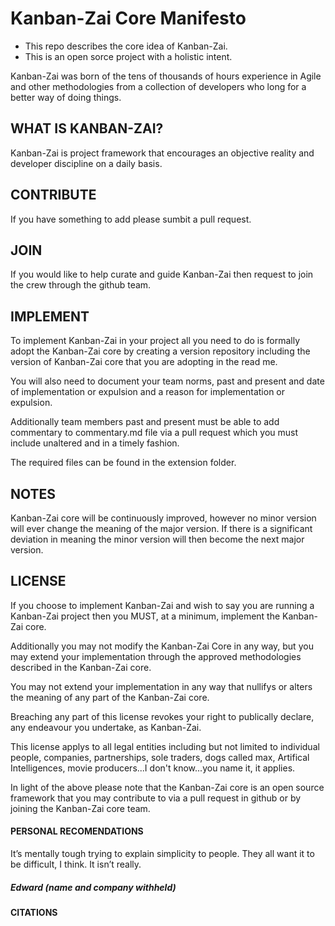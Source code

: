 # Kanban-Zai Core Manifesto

* This repo describes the core idea of Kanban-Zai.  
* This is an open sorce project with a holistic intent.

Kanban-Zai was born of the tens of thousands of hours experience in Agile and other methodologies from a collection of 
developers who long for a better way of doing things.

## WHAT IS KANBAN-ZAI?

Kanban-Zai is project framework that encourages an objective reality and developer discipline on a daily basis.

## CONTRIBUTE

If you have something to add please sumbit a pull request.

## JOIN

If you would like to help curate and guide Kanban-Zai then request to join the crew through the github team.

## IMPLEMENT

To implement Kanban-Zai in your project all you need to do is formally adopt the Kanban-Zai core by creating a version 
repository including the version of Kanban-Zai core that you are adopting in the read me.  

You will also need to document your team norms, past and present and date of implementation or expulsion and a reason
for implementation or expulsion.

Additionally team members past and present must be able to add commentary to commentary.md file via a pull request which 
you must include unaltered and in a timely fashion.

The required files can be found in the extension folder.

## NOTES

Kanban-Zai core will be continuously improved, however no minor version will ever change the meaning of the major 
version.  If there is a significant deviation in meaning the minor version will then become the next major version.

## LICENSE

If you choose to implement Kanban-Zai and wish to say you are running a Kanban-Zai project then you MUST, at a minimum, 
implement the Kanban-Zai core.

Additionally you may not modify the Kanban-Zai Core in any way, but you may extend your implementation through the 
approved methodologies described in the Kanban-Zai core.

You may not extend your implementation in any way that nullifys or alters the meaning of any part of the Kanban-Zai core.

Breaching any part of this license revokes your right to publically declare, any endeavour you undertake, as Kanban-Zai.

This license applys to all legal entities including but not limited to individual people, companies, partnerships, 
sole traders, dogs called max, Artifical Intelligences, movie producers...I don't know...you name it, it applies.

In light of the above please note that the Kanban-Zai core is an open source framework that you may contribute to via 
a pull request in github or by joining the Kanban-Zai core team.

#### PERSONAL RECOMENDATIONS

It’s mentally tough trying to explain simplicity to people. 
They all want it to be difficult, I think. It isn’t really.
##### Edward (name and company withheld)


#### CITATIONS

